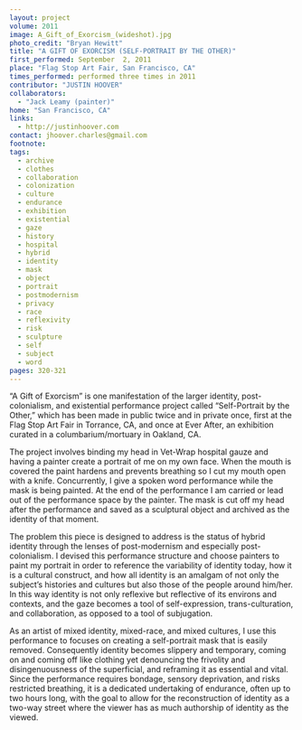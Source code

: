 ```yaml
---
layout: project
volume: 2011
image: A_Gift_of_Exorcism_(wideshot).jpg
photo_credit: "Bryan Hewitt"
title: "A GIFT OF EXORCISM (SELF-PORTRAIT BY THE OTHER)"
first_performed: September  2, 2011
place: "Flag Stop Art Fair, San Francisco, CA"
times_performed: performed three times in 2011
contributor: "JUSTIN HOOVER"
collaborators: 
  - "Jack Leamy (painter)"
home: "San Francisco, CA"
links: 
  - http://justinhoover.com
contact: jhoover.charles@gmail.com
footnote: 
tags: 
  - archive
  - clothes
  - collaboration
  - colonization
  - culture
  - endurance
  - exhibition
  - existential
  - gaze
  - history
  - hospital
  - hybrid
  - identity
  - mask
  - object
  - portrait
  - postmodernism
  - privacy
  - race
  - reflexivity
  - risk
  - sculpture
  - self
  - subject
  - word
pages: 320-321
---
```


“A Gift of Exorcism” is one manifestation of the larger identity, post-colonialism, and existential performance project called “Self-Portrait by the Other,” which has been made in public twice and in private once, first at the Flag Stop Art Fair in Torrance, CA, and once at Ever After, an exhibition curated in a columbarium/mortuary in Oakland, CA.

The project involves binding my head in Vet-Wrap hospital gauze and having a painter create a portrait of me on my own face. When the mouth is covered the paint hardens and prevents breathing so I cut my mouth open with a knife. Concurrently, I give a spoken word performance while the mask is being painted. At the end of the performance I am carried or lead out of the performance space by the painter. The mask is cut off my head after the performance and saved as a sculptural object and archived as the identity of that moment.

The problem this piece is designed to address is the status of hybrid identity through the lenses of post-modernism and especially post-colonialism. I devised this performance structure and choose painters to paint my portrait in order to reference the variability of identity today, how it is a cultural construct, and how all identity is an amalgam of not only the subject’s histories and cultures but also those of the people around him/her. In this way identity is not only reflexive but reflective of its environs and contexts, and the gaze becomes a tool of self-expression, trans-culturation, and collaboration, as opposed to a tool of subjugation. 

As an artist of mixed identity, mixed-race, and mixed cultures, I use this performance to focuses on creating a self-portrait mask that is easily removed. Consequently identity becomes slippery and temporary, coming on and coming off like clothing yet denouncing the frivolity and disingenuousness of the superficial, and reframing it as essential and vital. Since the performance requires bondage, sensory deprivation, and risks restricted breathing, it is a dedicated undertaking of endurance, often up to two hours long, with the goal to allow for the reconstruction of identity as a two-way street where the viewer has as much authorship of identity as the viewed.
